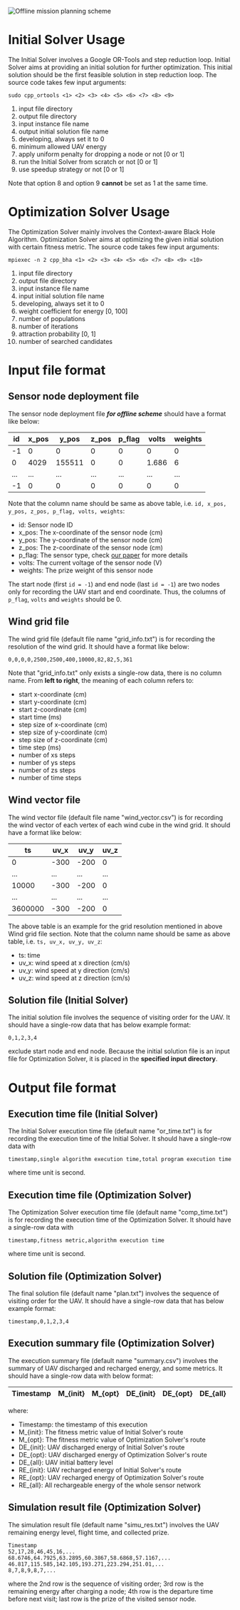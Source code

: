 ![Offline mission planning scheme](../../figures/offline_scheme.png)

# Initial Solver Usage
The Initial Solver involves a Google OR-Tools and step reduction loop. Initial Solver aims at providing an initial solution for further optimization. This initial solution should be the first feasible solution in step reduction loop. The source code takes few input arguments:
```
sudo cpp_ortools <1> <2> <3> <4> <5> <6> <7> <8> <9>
``` 
1. input file directory
2. output file directory
3. input instance file name
4. output initial solution file name
5. developing, always set it to 0
6. minimum allowed UAV energy
7. apply uniform penalty for dropping a node or not [0 or 1]
8. run the Initial Solver from scratch or not [0 or 1]
9. use speedup strategy or not [0 or 1]

Note that option 8 and option 9 **cannot** be set as 1 at the same time. 

# Optimization Solver Usage
The Optimization Solver mainly involves the Context-aware Black Hole Algorithm. Optimization Solver aims at optimizing the given initial solution with certain fitness metric. The source code takes few input arguments:
```
mpiexec -n 2 cpp_bha <1> <2> <3> <4> <5> <6> <7> <8> <9> <10>
```
1. input file directory
2. output file directory
3. input instance file name
4. input initial solution file name
5. developing, always set it to 0
6. weight coefficient for energy [0, 100]
7. number of populations
8. number of iterations
9. attraction probability [0, 1]
10. number of searched candidates

# Input file format
## Sensor node deployment file
The sensor node deployment file ***for offline scheme*** should have a format like below:

| id  | x_pos | y_pos  | z_pos | p_flag | volts | weights |
|-----|-------|--------|-------|--------|-------|---------|
| -1  | 0     | 0      | 0     | 0      | 0     | 0       |
| 0   | 4029  | 155511 | 0     | 0      | 1.686 | 6       |
| ... | ...   | ...    | ...   | ...    | ...   | ...     |
| -1  | 0     | 0      | 0     | 0      | 0     | 0       |

Note that the column name should be same as above table, i.e. `id, x_pos, y_pos, z_pos, p_flag, volts, weights`:
* id: Sensor node ID
* x_pos: The x-coordinate of the sensor node (cm)
* y_pos: The y-coordinate of the sensor node (cm)
* z_pos: The z-coordinate of the sensor node (cm)
* p_flag: The sensor type, check [our paper](https://arxiv.org/abs/2203.04595) for more details
* volts: The current voltage of the sensor node (V)
* weights: The prize weight of this sensor node

The start node (first `id = -1`) and end node (last `id = -1`) are two nodes only for recording the UAV start and end coordinate. Thus, the columns of `p_flag`, `volts` and `weights` should be 0.

## Wind grid file
The wind grid file (default file name "grid_info.txt") is for recording the resolution of the wind grid. It should have a format like below:
```
0,0,0,0,2500,2500,400,10000,82,82,5,361
```
Note that "grid_info.txt" only exists a single-row data, there is no column name. From **left to right**, the meaning of each column refers to:
* start x-coordinate (cm)
* start y-coordinate (cm)
* start z-coordinate (cm)
* start time (ms)
* step size of x-coordinate (cm)
* step size of y-coordinate (cm)
* step size of z-coordinate (cm)
* time step (ms)
* number of xs steps 
* number of ys steps 
* number of zs steps
* number of time steps

## Wind vector file
The wind vector file (default file name "wind_vector.csv") is for recording the wind vector of each vertex of each wind cube in the wind grid. It should have a format like below:

| ts      | uv_x | uv_y | uv_z |
|---------|------|------|------|
| 0       | -300 | -200 | 0    |
| ...     | ...  | ...  | ...  |
| 10000   | -300 | -200 | 0    |
| ...     | ...  | ...  | ...  |
| 3600000 | -300 | -200 | 0    |

The above table is an example for the grid resolution mentioned in above Wind grid file section. Note that the column name should be same as above table, i.e. `ts, uv_x, uv_y, uv_z`:
* ts: time
* uv_x: wind speed at x direction (cm/s)
* uv_y: wind speed at y direction (cm/s)
* uv_z: wind speed at z direction (cm/s)

## Solution file (Initial Solver) 
The initial solution file involves the sequence of visiting order for the UAV. It should have a single-row data that has below example format:
```
0,1,2,3,4
```
exclude start node and end node. Because the initial solution file is an input file for Optimization Solver, it is placed in the **specified input directory**. 

# Output file format
## Execution time file (Initial Solver)
The Initial Solver execution time file (default name "or_time.txt") is for recording the execution time of the Initial Solver. It should have a single-row data with 
```
timestamp,single algorithm execution time,total program execution time
```
where time unit is second.

## Execution time file (Optimization Solver)
The Optimization Solver execution time file (default name "comp_time.txt") is for recording the execution time of the Optimization Solver. It should have a single-row data with 
```
timestamp,fitness metric,algorithm execution time
```
where time unit is second.

## Solution file (Optimization Solver)
The final solution file (default name "plan.txt") involves the sequence of visiting order for the UAV. It should have a single-row data that has below example format:
```
timestamp,0,1,2,3,4
```

## Execution summary file (Optimization Solver)
The execution summary file (default name "summary.csv") involves the summary of UAV discharged and recharged energy, and some metrics. It should have a single-row data with below format:

| Timestamp | M_{init} | M_{opt} | DE_{init} | DE_{opt} | DE_{all} | RE_{init} | RE_{opt} | RE_{all} |
|-------------|----------|---------|-----------|----------|----------|-----------|----------|----------|
where:
* Timestamp: the timestamp of this execution
* M_{init}: The fitness metric value of Initial Solver's route
* M_{opt}: The fitness metric value of Optimization Solver's route
* DE_{init}: UAV discharged energy of Initial Solver's route
* DE_{opt}: UAV discharged energy of Optimization Solver's route
* DE_{all}: UAV initial battery level
* RE_{init}: UAV recharged energy of Initial Solver's route
* RE_{opt}: UAV recharged energy of Optimization Solver's route
* RE_{all}: All rechargeable energy of the whole sensor network

## Simulation result file (Optimization Solver)
The simulation result file (default name "simu_res.txt") involves the UAV remaining energy level, flight time, and collected prize.
```
Timestamp
52,17,28,46,45,16,...
68.6746,64.7925,63.2895,60.3867,58.6868,57.1167,...
46.817,115.585,142.105,193.271,223.294,251.01,...
8,7,8,9,8,7,...
```
where the 2nd row is the sequence of visiting order; 3rd row is the remaining energy after charging a node; 4th row is the departure time before next visit; last row is the prize of the visited sensor node.
